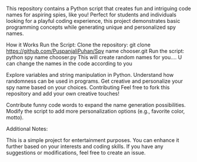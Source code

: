 This repository contains a Python script that creates fun and intriguing code names for aspiring spies, like you! Perfect for students and individuals looking for a playful coding experience, this project demonstrates basic programming concepts while generating unique and personalized spy names.

How it Works
Run the Script:
Clone the repository: git clone https://github.com/PuspanjaliPuhan/Spy name chooser.git
Run the script: python spy name chooser.py
This will create random names for you....
U can change the names in the code according to you

Explore variables and string manipulation in Python.
Understand how randomness can be used in programs.
Get creative and personalize your spy name based on your choices.
Contributing
Feel free to fork this repository and add your own creative touches!

Contribute funny code words to expand the name generation possibilities.
Modify the script to add more personalization options (e.g., favorite color, motto).

Additional Notes:

This is a simple project for entertainment purposes.
You can enhance it further based on your interests and coding skills.
If you have any suggestions or modifications, feel free to create an issue.
